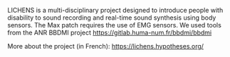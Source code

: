 LICHENS is a multi-disciplinary project designed to introduce people with disability to sound recording and real-time sound synthesis using body sensors.
The Max patch requires the use of EMG sensors.
We used tools from the ANR BBDMI project https://gitlab.huma-num.fr/bbdmi/bbdmi

More about the project (in French): https://lichens.hypotheses.org/
